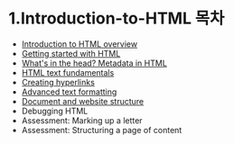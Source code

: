 # 1.Introduction-to-HTML 목차

* [Introduction to HTML overview](https://developer.mozilla.org/ko/docs/Learn/HTML/Introduction_to_HTML)
* [Getting started with HTML](https://www.notion.so/HTML-HTML-b0dd621326c14531b51322b4ead1060c)
* [What's in the head? Metadata in HTML](https://www.notion.so/HTML-head-HTML-fb9d5bac40e14ebc954b4fdf317d7227)
* [HTML text fundamentals](https://www.notion.so/HTML-HTML-HTML-text-fundamentals-2c641641581a4dc58f552cbd445c1c23)
* [Creating hyperlinks](https://www.notion.so/HTML-815eb9c04616493c8592469417300dd8)
* [Advanced text formatting](https://www.notion.so/HTML-Advanced-text-formatting-8bd9a85e7da54455ab56ab42901f9382)
* [Document and website structure](https://www.notion.so/HTML-Document-and-website-structure-5a4b09be466742579c41b1dfd95d8876)
* Debugging HTML
* Assessment: Marking up a letter
* Assessment: Structuring a page of content